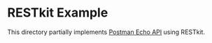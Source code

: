 # RESTkit Example

This directory partially implements [Postman Echo API][0] using RESTkit.




[0]: https://echo.getpostman.com
